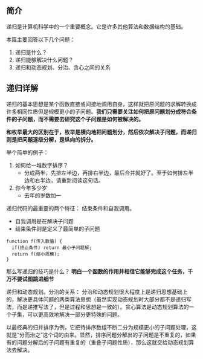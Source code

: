 ## 简介
递归是计算机科学中的一个重要概念。它是许多其他算法和数据结构的基础。

本篇主要回答以下几个问题：
1. 递归是什么？
2. 递归能够解决什么问题？
3. 递归和动态规划、分治、贪心之间的关系

## 递归详解
递归的基本思想是某个函数直接或间接地调用自身，这样就把原问题的求解转换成许多相同性质但是规模更小的子问题。**我们只需要关注如何把原问题划分成符合条件的子问题，而不需要去研究这个子问题是如何被解决的。**

**和枚举最大的区别在于，枚举是横向地把问题划分，然后依次解决子问题，而递归则是把问题逐级分解，是纵向的拆分。**

举个简单的例子：
1. 如何给一堆数字排序？
    - 分成两半，先排左半边，再排右半边，最后合并就好了。至于如何排左半边和右半边，请重新阅读这句话。
2. 你今年多少岁
    - 去年的岁数加一

递归代码的最重要的两个特征： 结束条件和自我调用。
- 自我调用是在解决子问题
- 结束条件则是定义了最简单的子问题

```
function f(传入数值) {
  if(终止条件) return 最小子问题解;
  return f(缩小规模);
}
```

那么写递归的技巧是什么？
**明白一个函数的作用并相信它能够完成这个任务，千万不要试图跳进细节**


递归和动态规划。分治的关系：
分治和动态规划很大程度上是递归思想基础上的，解决更具体问题的两类算法思想（虽然实现动态规划时大部分都不是递归写法，而是递推写法了，但是过程和思想是一致的）。贪心算法是动态规划算法的一个子集，可以更高效地解决一部分更特殊的问题。

以最经典的归并排序为例，它把待排序数组不断二分为规模更小的子问题处理，这就是“分而治之”这个词的由来。显然，排序问题分解出的子问题是不重复的，如果有的问题分解后的子问题有重复的（重叠子问题性质），那么这就交给动态规划算法去解决。
